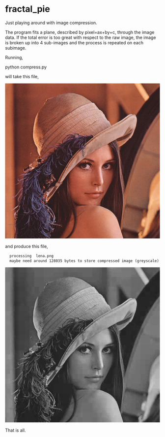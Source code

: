 fractal_pie
===========

Just playing around with image compression.

The program fits a plane, described by pixel=ax+by+c, through the image data. If the total error is too great with respect to the raw image, the image is broken up into 4 sub-images and the process is repeated on each subimage.

Running,

   python compress.py

will take this file,

![Lena](https://raw.githubusercontent.com/daleobrien/fractal_pie/master/lena.png)

and produce this file,
```
  processing  lena.png
  maybe need around 128035 bytes to store compressed image (greyscale)
```
![Grey](https://raw.githubusercontent.com/daleobrien/fractal_pie/master/output_lena.png)

That is all.
